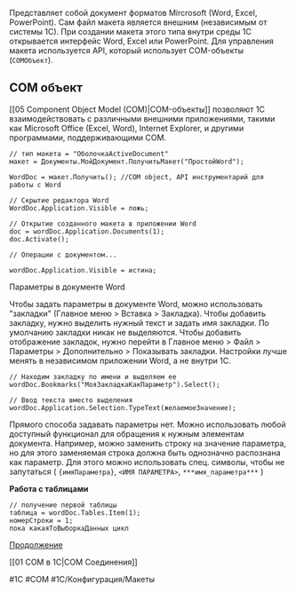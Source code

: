 Представляет собой документ форматов Mircrosoft (Word, Excel, PowerPoint). Сам файл макета является внешним (независимым от системы 1С). При создании макета этого типа внутри среды 1С открывается интерфейс Word, Excel или PowerPoint. Для управления макета используется API, который использует COM-объекты (`COMОбъект`).

## COM объект

[[05 Component Object Model (COM)|COM-объекты]] позволяют 1С взаимодействовать с различными внешними приложениями, такими как Microsoft Office (Excel, Word), Internet Explorer, и другими программами, поддерживающими COM.

```
// тип макета = "ОболочкаActiveDocument"
макет = Документы.МойДокумент.ПолучитьМакет("ПростойWord");

WordDoc = макет.Получить(); //COM object, API инструментарий для работы с Word

// Скрытие редактора Word
WordDoc.Application.Visible = ложь;

// Открытие созданного макета в приложении Word
doc = wordDoc.Application.Documents(1);
doc.Activate();

// Операции с документом...

wordDoc.Application.Visible = истина;
```

Параметры в документе Word

Чтобы задать параметры в документе Word, можно использовать "закладки" (Главное меню > Вставка > Закладка). Чтобы добавить закладку, нужно выделить нужный текст и задать имя закладки.
По умолчанию закладки никак не выделяются. Чтобы добавить отображение закладок, нужно перейти в Главное меню > Файл > Параметры > Дополнительно > Показывать закладки. Настройки лучше менять в независимом приложении Word, а не внутри 1С.

```
// Находим закладку по имени и выделяем ее
wordDoc.Bookmarks("МояЗакладкаКакПараметр").Select();

// Ввод текста вместо выделения
wordDoc.Application.Selection.TypeText(желаемоеЗначение);
```

Прямого способа задавать параметры нет. Можно использовать любой доступный функционал для обращения к нужным элементам документа. Например, можно заменить строку на значение параметра, но для этого заменяемая строка должна быть однозначно распознана как параметр. Для этого можно использовать спец. символы, чтобы не запутаться ( `{имяПараметра}`, `<ИМЯ ПАРАМЕТРА>`, `***имя_параметра***` )

**Работа с таблицами**

```
// получение первой таблицы 
таблица = wordDoc.Tables.Item(1);
номерСтроки = 1;
пока какаяТоВыборкаДанных цикл
```

[Продолжение](https://youtu.be/_gZ-8JTl948?t=7463)

[[01 COM в 1С|COM Соединения]]

#1С #COM #1С/Конфигурация/Макеты